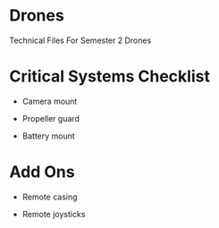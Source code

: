 # Drones
Technical Files For Semester 2 Drones

# Critical Systems Checklist

- Camera mount

- Propeller guard

- Battery mount

# Add Ons

- Remote casing

- Remote joysticks
